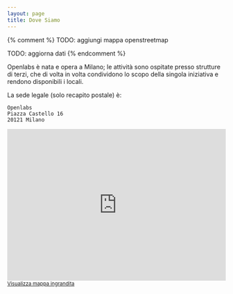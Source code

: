 ```yaml
---
layout: page
title: Dove Siamo
---
```


{% comment %}
TODO: aggiungi mappa openstreetmap

TODO: aggiorna dati
{% endcomment %}

Openlabs è nata e opera a Milano; le attività sono ospitate presso strutture di terzi, che di volta in volta condividono lo scopo della singola iniziativa e rendono disponibili i locali.

La sede legale (solo recapito postale) è:

```
Openlabs
Piazza Castello 16
20121 Milano
```

<iframe width="100%" height="350" frameborder="0" scrolling="no" marginheight="0" marginwidth="0" src="http://www.openstreetmap.org/export/embed.html?bbox=9.180088341236116%2C45.470063110949646%2C9.183709323406221%2C45.471376022820344&amp;layer=mapnik" style="border: none"></iframe>
<br/>
<small>
<a href="https://www.openstreetmap.org/#map=19/45.47072/9.18190&amp;layers=N">Visualizza mappa ingrandita</a>
</small>
